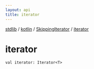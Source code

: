 ```yaml
---
layout: api
title: iterator
---
```

[stdlib](../../index.md) / [kotlin](../index.md) / [SkippingIterator](index.md) / [iterator](iterator.md)

# iterator

```
val iterator: Iterator<T>
```
